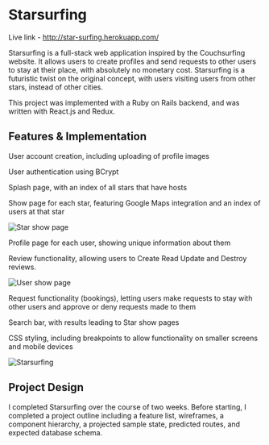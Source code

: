# Starsurfing

Live link - http://star-surfing.herokuapp.com/

Starsurfing is a full-stack web application inspired by the Couchsurfing website. It allows users to create profiles and send requests to other users to stay at their place, with absolutely no monetary cost. Starsurfing is a futuristic twist on the original concept, with users visiting users from other stars, instead of other cities.

This project was implemented with a Ruby on Rails backend, and was written with React.js and Redux.

## Features & Implementation

User account creation, including uploading of profile images

User authentication using BCrypt

Splash page, with an index of all stars that have hosts

Show page for each star, featuring Google Maps integration and an index of users at that star

![Star show page](https://i.imgur.com/nTgmdwD.png)

Profile page for each user, showing unique information about them

Review functionality, allowing users to Create Read Update and Destroy reviews.

![User show page](https://media.giphy.com/media/xUNda8DaXuXfkbjKyQ/giphy.gif)

Request functionality (bookings), letting users make requests to stay with other users and approve or deny requests made to them

Search bar, with results leading to Star show pages

CSS styling, including breakpoints to allow functionality on smaller screens and mobile devices

![Starsurfing](https://i.imgur.com/xbweDkF.png)

## Project Design
I completed Starsurfing over the course of two weeks. Before starting, I completed a project outline including a feature list, wireframes, a component hierarchy, a projected sample state, predicted routes, and expected database schema.
